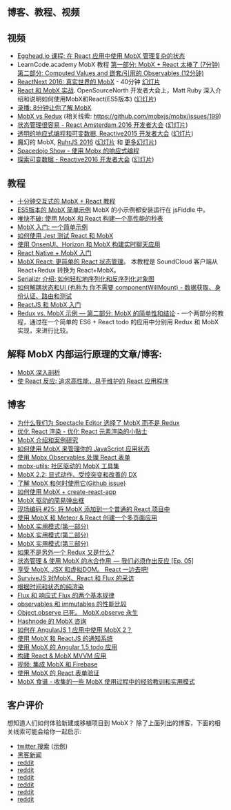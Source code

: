 ## 博客、教程、视频

## 视频

* [Egghead.io 课程: 在 React 应用中使用 MobX 管理复杂的状态](https://egghead.io/courses/manage-complex-state-in-react-apps-with-mobx)
* LearnCode.academy MobX 教程 [第一部分: MobX + React 太棒了 (7分钟)](https://www.youtube.com/watch?v=_q50BXqkAfI) [第二部分: Computed Values and 嵌套/引用的 Observables (12分钟)](https://www.youtube.com/watch?v=nYvNqKrl69s)
* [ReactNext 2016: 真实世界的 MobX](https://www.youtube.com/watch?v=Aws40KOx90U) - 40分钟 [幻灯片](https://docs.google.com/presentation/d/1DrI6Hc2xIPTLBkfNH8YczOcPXQTOaCIcDESdyVfG_bE/edit?usp=sharing)
* [React 和 MobX 实战](https://www.youtube.com/watch?v=XGwuM_u7UeQ). OpenSourceNorth 开发者大会上，Matt Ruby 深入介绍和说明如何使用MobX和React(ES5版本) ([幻灯片](http://slides.com/mattruby/deck))
* [录播: 8分钟让你了解 MobX](https://www.youtube.com/watch?v=K8dr8BMU7-8)
* [MobX vs Redux](https://www.youtube.com/watch?v=83v8cdvGfeA) (相关线索: https://github.com/mobxjs/mobx/issues/199)
* [状态管理很容易 - React Amsterdam 2016 开发者大会](https://www.youtube.com/watch?v=ApmSsu3qnf0&feature=youtu.be) ([幻灯片](https://speakerdeck.com/mweststrate/state-management-is-easy-introduction-to-mobx))
* [透明的响应式编程和可变数据, Reactive2015 开发者大会](https://www.youtube.com/watch?v=FEwLwiizlk0) ([幻灯片](https://speakerdeck.com/mweststrate/react-transparent-reactive-programming-and-mutable-data-structures))
* 魔幻的 MobX, [RuhrJS 2016](https://www.youtube.com/watch?v=TfxfRkNCnmk) ([幻灯片](http://magixmobx.surge.sh) 和 [更多幻灯片](https://docs.google.com/presentation/d/1d54mSxF0VOAFlsUGM8eonZDs9gZecTOz1ErSbnydChQ/edit?usp=sharing))
* [Spacedojo Show - 使用 Mobx 的响应式编程](https://www.youtube.com/watch?v=QTptEw2cYt0&feature=youtu.be&a)
* [探索可变数据 - Reactive2016 开发者大会](https://youtu.be/1Urj4TZ5BLI?t=5h27m40s) ([幻灯片](http://immer-mutable-state.surge.sh/#1))

## 教程

* [十分钟交互式的 MobX + React 教程](https://mobxjs.github.io/mobx/getting-started.html#demo)
* [ES5版本的 MobX 简单示例](https://github.com/mattruby/mobx-examples) MobX 的小示例都安装运行在 jsFiddle 中。
* [唯快不破: 使用 MobX 和 React 构建一个高性能的秒表](https://onsen.io/blog/mobx-tutorial-react-stopwatch/)
* [MobX 入门: 一个简单示例](https://tonyspiro.com/getting-started-with-mobx-an-easy-example)
* [如何使用 Jest 测试 React 和 MobX](https://semaphoreci.com/community/tutorials/how-to-test-react-and-mobx-with-jest?utm_content=buffer15b42&utm_medium=social&utm_source=twitter.com&utm_campaign=buffer)
* [使用 OnsenUI、Horizon 和 MobX 构建实时聊天应用](http://tutorials.pluralsight.com/html-css/real-time-chat-app-with-onsenui-and-horizon?hearted=1)
* [React Native + MobX 入门](https://medium.com/@dabit3/react-native-with-mobx-getting-started-ba7e18d8ff44#.uge82y49s)
* [MobX React: 更简单的 React 状态管理](http://www.robinwieruch.de/mobx-react/?utm_content=bufferd1bb1&utm_medium=social&utm_source=twitter.com&utm_campaign=buffer)。 本教程是 SoundCloud 客户端从 React+Redux 转换为 React+MobX。
* [Serializr 介绍: 如何轻松地序列化和反序列化对象图](https://medium.com/@mweststrate/introducing-serializr-serializing-and-deserializing-object-graphs-with-ease-8833c3fcea02#.lghi3ybjm)
* [如何解耦状态和UI (也称为 你不需要 componentWillMount) - 数据获取、身份认证、路由和测试](https://medium.com/@mweststrate/how-to-decouple-state-and-ui-a-k-a-you-dont-need-componentwillmount-cc90b787aa37#.7zvpxt746)
* [ReactJS 和 MobX 入门](https://codequs.com/p/HyTu8aIK/getting-started-reactjs-with-mobx/)
* [Redux vs. MobX 示例 — 第二部分: MobX 的简单性和结论](https://hashnode.com/post/redux-vs-mobx-by-example-part-ii-the-simplicity-of-mobx-and-conclusion-citpp2tbu003za853ua1tx228) - 一个两部分的教程，通过在一个简单的 ES6 + React todo 的应用中分别用 Redux 和 MobX 实现，来进行比较。

## 解释 MobX 内部运行原理的文章/博客:

* [MobX 深入剖析](https://medium.com/@mweststrate/becoming-fully-reactive-an-in-depth-explanation-of-mobservable-55995262a254)
* [使 React 反应: 追求高性能，易于维护的 React 应用程序](https://www.mendix.com/tech-blog/making-react-reactive-pursuit-high-performing-easily-maintainable-react-apps/)

## 博客

* [为什么我们为 Spectacle Editor 选择了 MobX 而不是 Redux](http://formidable.com/blog/2016/06/02/why-we-chose-mobx-over-redux-for-spectacle-editor/)
* [优化 React 渲染 - 优化 React 元素渲染的小贴士](https://medium.com/@lavrton/how-to-optimise-rendering-of-a-set-of-elements-in-react-ad01f5b161ae#.ijw98ktg5)
* [MobX 介绍和案例研究](https://blog.wearewizards.io/a-mobx-introduction-and-case-study)
* [如何使用 MobX 来管理你的 JavaScript 应用状态](https://www.sitepoint.com/manage-javascript-application-state-mobx/)
* [使用 Mobx Observables 处理 React 表单](https://blog.risingstack.com/handling-react-forms-with-mobx-observables/)
* [mobx-utils: 社区驱动的 MobX 工具集](https://medium.com/@mweststrate/mobx-utils-community-driven-utility-belt-for-mobx-264346cb2744#.n8cweziy9)
* [MobX 2.2: 显式动作、受控突变和改善的 DX](https://medium.com/@mweststrate/mobx-2-2-explicit-actions-controlled-mutations-and-improved-dx-45cdc73c7c8d#.h5jt4nlwf)
* [了解 MobX 和何时使用它(Github issue)](https://github.com/mobxjs/mobx/issues/199)
* [如何使用 MobX + create-react-app ](https://swizec.com/blog/mobx-with-create-react-app/swizec/7158)
* [MobX 驱动的简易弹出框](https://swizec.com/blog/simple-mobx-driven-modals/swizec/7166)
* [现场编码 #25: 将 MobX 添加到一个普通的 React 项目中](https://swizec.com/blog/livecoding-25-adding-mobx-vanilla-react-project/swizec/7170?utm_content=buffer92a0d&utm_medium=social&utm_source=twitter.com&utm_campaign=buffer)
* [使用 MobX 和 Meteor & React 创建一个多页面应用](http://markshust.com/2016/06/02/creating-multi-page-form-using-mobx-meteor-react)
* [MobX 实用模式(第一部分)](https://blog.pixelingene.com/2016/10/effective-mobx-patterns-part-1/)
* [MobX 实用模式(第二部分)](https://blog.pixelingene.com/2016/10/effective-mobx-patterns-part-2/)
* [MobX 实用模式(第三部分)](https://blog.pixelingene.com/2016/10/effective-mobx-patterns-part-3/)
* [如果不是另外一个 Redux 又是什么?](https://medium.com/@sanketsahu/if-not-redux-then-what-fc433234f5b4#.xid2z4oon)
* [状态管理 & 使用 MobX 的水合作用  — 我们必须作出反应 [Ep. 05]](https://medium.com/@foxhound87/state-management-hydration-with-mobx-we-must-react-ep-05-1922a72453c6#.gbzf4e7nb)
* [享受 MobX, JSX 和虚拟DOM。 React 一边去吧!](https://medium.com/@botverse/enjoying-mobx-jsx-and-virtual-dom-621dcc2a2bd5#.3xoj3b1kg)
* [SurviveJS 对MobX、React 和 Flux 的采访](http://survivejs.com/blog/mobx-interview/)
* [根据时间和状态的纯渲染](https://medium.com/@mweststrate/pure-rendering-in-the-light-of-time-and-state-4b537d8d40b1)
* [Flux 和 响应式 Flux 的两个基本规律](https://medium.com/@kenneth_chau/the-2-fundamental-laws-of-flux-and-the-functional-reactive-flux-c9368ac008d3#.h41y0i22h)
* [observables 和 immutables 的性能比较](https://twitter.com/mweststrate/status/720177443521343488)
* [Object.observe 已死。 MobX.observe 永生](https://medium.com/@mweststrate/object-observe-is-dead-long-live-mobservable-observe-ad96930140c5#.krm1pec8p)
* [Hashnode 的 MobX 咨询](https://hashnode.com/ama/with-mobx-cinspo7i500vyxs53buh8ebls)
* [如何在 AngularJS 1 应用中使用 MobX 2？](https://philhosoft.github.io/Programming/AngularJS-1-and-MobX-2/)
* [使用 MobX 和 ReactJS 的通知系统](https://medium.com/@GiacomoRebonato/a-notification-system-with-mobx-and-reactjs-ecbadca258c1#.ps9j0i4lg)
* [使用 MobX 的 Angular 1.5 todo 应用](http://gaui.is/angular-1-5-todo-app/)
* [构建 React & MobX MVVM 应用](https://medium.com/@MattiaManzati/building-a-react-mobx-application-with-mvvm-ec0b3e3c8786#.de5tzghcx)
* [视频: 集成 MobX 和 Firebase](https://www.youtube.com/watch?v=MMQH9vxbzRw&feature=youtu.be&a)
* [使用 MobX 的 React 表单验证](https://medium.com/@KozhukharenkoN/react-form-validation-with-mobx-8ce00233ae27#.d8biky8cv)
* [MobX 食谱 - 收集的一些 MobX 使用过程中的经验教训和实用模式](https://alexhisen.gitbooks.io/mobx-recipes/content/)

## 客户评价

想知道人们如何体验新建或移植项目到 MobX？ 除了上面列出的博客，下面的相关线索可能会给你一起启示:
* [twitter 搜索](https://twitter.com/search?q=mobx&src=typd) ([示例](https://twitter.com/jason_kelly6/status/792043911573303296))
* [黑客新闻](https://news.ycombinator.com/item?id=11181980)
* [reddit](https://www.reddit.com/r/reactjs/comments/4pgbhq/redux_like_dan_abramov/d4kod21)
* [reddit](https://www.reddit.com/r/reactjs/comments/4l44a2/mobx_22_has_been_released_explicit_actions/)
* [reddit](https://www.reddit.com/r/reactjs/comments/4npzq5/confused_redux_or_mobx/)
* [reddit](https://www.reddit.com/r/reactjs/comments/4fojit/what_is_your_structure_when_using_mobx_with/)
* [reddit](https://www.reddit.com/r/reactjs/comments/46m2zg/has_anybody_used_mobservable_for_their_react/)
* [reddit](https://www.reddit.com/r/javascript/comments/47omi9/mobx_20_previously_mobservable_has_been_released/)
